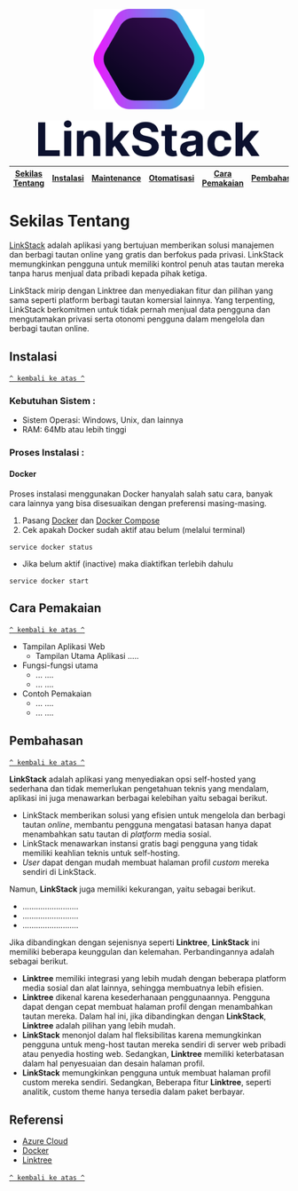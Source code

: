 <p align="center">
  <img width="200px" src="https://raw.githubusercontent.com/LinkStackOrg/branding/main/logo/svg/logo_animated.svg"><br>
  <br>
  <picture>
    <source media="(prefers-color-scheme: dark)" width="400px" srcset="https://raw.githubusercontent.com/LinkStackOrg/branding/main/logo/png/wordmark_light.png">
    <img width="400px" src="https://raw.githubusercontent.com/LinkStackOrg/branding/main/logo/png/wordmark_dark.png">
  </picture>
</p>

[Sekilas Tentang](#sekilas-tentang) | [Instalasi](#instalasi) | [Maintenance](#maintenance) | [Otomatisasi](#otomatisasi) | [Cara Pemakaian](#cara-pemakaian) | [Pembahasan](#pembahasan) | [Referensi](#referensi)
:---:|:---:|:---:|:---:|:---:|:---:|:---:

# Sekilas Tentang
[LinkStack](https://github.com/LinkStackOrg/LinkStack) adalah aplikasi yang bertujuan memberikan solusi manajemen dan berbagi tautan online yang gratis dan berfokus pada privasi. LinkStack memungkinkan pengguna untuk memiliki kontrol penuh atas tautan mereka tanpa harus menjual data pribadi kepada pihak ketiga.

LinkStack mirip dengan Linktree dan menyediakan fitur dan pilihan yang sama seperti platform berbagi tautan komersial lainnya. Yang terpenting, LinkStack berkomitmen untuk tidak pernah menjual data pengguna dan mengutamakan privasi serta otonomi pengguna dalam mengelola dan berbagi tautan online.

## Instalasi
[`^ kembali ke atas ^`](#)

### Kebutuhan Sistem :
- Sistem Operasi: Windows, Unix, dan lainnya
- RAM: 64Mb atau lebih tinggi

### Proses Instalasi :
#### Docker
Proses instalasi menggunakan Docker hanyalah salah satu cara, banyak cara lainnya yang bisa disesuaikan dengan preferensi masing-masing.

1. Pasang [Docker](https://www.docker.com/) dan [Docker Compose](https://docs.docker.com/compose/)
2. Cek apakah Docker sudah aktif atau belum (melalui terminal)
```
service docker status
```
- Jika belum aktif (inactive) maka diaktifkan terlebih dahulu
```
service docker start
```

## Cara Pemakaian
[`^ kembali ke atas ^`](#)
- Tampilan Aplikasi Web
    - Tampilan Utama Aplikasi
       .....
- Fungsi-fungsi utama
    - ...
       ....
    - ...
       ....
- Contoh Pemakaian
    - ...
        ....
    - ...
        ....

## Pembahasan
[`^ kembali ke atas ^`](#)

**LinkStack** adalah aplikasi yang menyediakan opsi self-hosted yang sederhana dan tidak memerlukan pengetahuan teknis yang mendalam, aplikasi ini juga menawarkan berbagai kelebihan yaitu sebagai berikut.
- LinkStack memberikan solusi yang efisien untuk mengelola dan berbagi tautan _online_, membantu pengguna mengatasi batasan hanya dapat menambahkan satu tautan di _platform_ media sosial.
- LinkStack menawarkan instansi gratis bagi pengguna yang tidak memiliki keahlian teknis untuk self-hosting.
- _User_ dapat dengan mudah membuat halaman profil _custom_ mereka sendiri di LinkStack.

Namun, **LinkStack** juga memiliki kekurangan, yaitu sebagai berikut.
- .........................
- .........................
- .........................

Jika dibandingkan dengan sejenisnya seperti **Linktree**, **LinkStack** ini memiliki beberapa keunggulan dan kelemahan. Perbandingannya adalah sebagai berikut.
- **Linktree** memiliki integrasi yang lebih mudah dengan beberapa platform media sosial dan alat lainnya, sehingga membuatnya lebih efisien.
- **Linktree** dikenal karena kesederhanaan penggunaannya. Pengguna dapat dengan cepat membuat halaman profil dengan menambahkan tautan mereka. Dalam hal ini, jika dibandingkan dengan **LinkStack**, **Linktree** adalah pilihan yang lebih mudah.
- **LinkStack** menonjol dalam hal fleksibilitas karena memungkinkan pengguna untuk meng-host tautan mereka sendiri di server web pribadi atau penyedia hosting web. Sedangkan, **Linktree** memiliki keterbatasan dalam hal penyesuaian dan desain halaman profil.
- **LinkStack** memungkinkan pengguna untuk membuat halaman profil custom mereka sendiri. Sedangkan, Beberapa fitur **Linktree**, seperti analitik, custom theme hanya tersedia dalam paket berbayar.

## Referensi
- [Azure Cloud](https://azure.microsoft.com/id-id/)
- [Docker](https://www.docker.com/)
- [Linktree](https://linktr.ee/)

[`^ kembali ke atas ^`](#)

